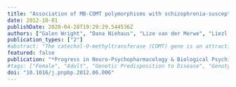 ```yaml
---
title: "Association of MB-COMT polymorphisms with schizophrenia-susceptibility and symptom severity in an African cohort"
date: 2012-10-01
publishDate: 2020-04-28T19:29:29.544536Z
authors: ["Galen Wright", "Dana Niehaus", "Lize van der Merwe", "Liezl Koen", "Lundi Korkie", "Craig Kinnear", "Britt Drögemöller", "Louise Warnich"]
publication_types: ["2"]
#abstract: "The catechol-O-methyltransferase (COMT) gene is an attractive schizophrenia candidate gene, encoding a catabolic dopamine enzyme. The enzyme exists as two distinct isoforms, with the membrane bound enzyme (i.e. MB-COMT) being predominantly expressed in the brain. Since African populations remain underrepresented in genetic/genomic research, we performed an association study to determine whether MB-COMT genetic variants are associated with schizophrenia-susceptibility and symptom severity in the South African Xhosa population. Fourteen candidate polymorphisms were selected by means of a literature search and in silico analyses and were subsequently genotyped in a cohort of 238 Xhosa schizophrenia patients and 240 healthy Xhosa controls. Genetic association was tested with schizophrenia-susceptibility as well as symptom severity within the patient group. Polymorphisms of interest were also analysed using functional assays. Two SNPs, rs2020917 (OR=0.54, 95% CI 0.37-0.79; P=0.0011) and rs737865 (OR=0.52, 95% CI 0.36-0.74; P=0.0002), in the P2 promoter region were significantly associated with schizophrenia as well as an increase (increase=11.2%, 95% CI 3.7%-19.2%; P=0.0031) in reporter gene expression. The minor alleles of these SNPs were underrepresented in the schizophrenia cohort, indicating a possible protective effect. The P2 region also formed part of a haplotype found to be associated with the severity of the negative symptoms of the disorder. The data generated by this study indicate that genetic variation of MB-COMT could be associated with schizophrenia and negative symptom severity in the Xhosa population and may therefore be one of the genomic loci contributing towards the disorder in the South African community. Future large-scale studies in other African schizophrenia populations are required to further elucidate the significance of these findings."
featured: false
publication: "*Progress in Neuro-Psychopharmacology & Biological Psychiatry*"
#tags: ["Female", "Adult", "Genetic Predisposition to Disease", "Genotype", "Humans", "Male", "Polymorphism", "Single Nucleotide", "Schizophrenia", "Alleles", "Case-Control Studies", "Genetic Association Studies", "Promoter Regions", "Genetic", "Psychiatric Status Rating Scales", "African Continental Ancestry Group", "Haplotypes", "Cell Line", "Catechol O-Methyltransferase", "Membrane Proteins", "Isoenzymes", "Symptom Assessment"]
doi: "10.1016/j.pnpbp.2012.06.006"
---
```


